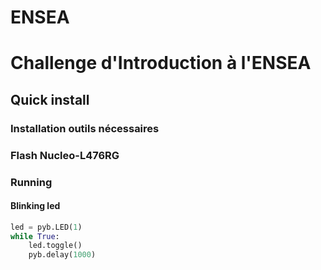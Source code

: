 # ENSEA
# Challenge d'Introduction à l'ENSEA

## Quick install

### Installation outils nécessaires


### Flash Nucleo-L476RG


### Running 


#### Blinking led
```python
led = pyb.LED(1)
while True:
    led.toggle()
    pyb.delay(1000)
```
